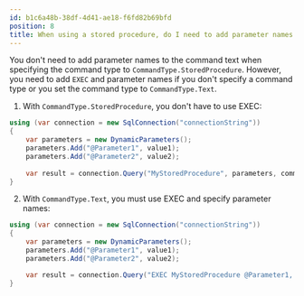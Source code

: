 ```yaml
---
id: b1c6a48b-38df-4d41-ae18-f6fd82b69bfd
position: 8
title: When using a stored procedure, do I need to add parameter names to the command text in Dapper?
---
```


You don't need to add parameter names to the command text when specifying the command type to `CommandType.StoredProcedure`. However, you need to add `EXEC` and parameter names if you don't specify a command type or you set the command type to `CommandType.Text`.

1. With `CommandType.StoredProcedure`, you don't have to use EXEC:

```csharp
using (var connection = new SqlConnection("connectionString"))
{
    var parameters = new DynamicParameters();
    parameters.Add("@Parameter1", value1);
    parameters.Add("@Parameter2", value2);
	
    var result = connection.Query("MyStoredProcedure", parameters, commandType: CommandType.StoredProcedure).ToList();
}
```

2. With `CommandType.Text`, you must use EXEC and specify parameter names:

```csharp
using (var connection = new SqlConnection("connectionString"))
{
    var parameters = new DynamicParameters();
    parameters.Add("@Parameter1", value1);
    parameters.Add("@Parameter2", value2);

    var result = connection.Query("EXEC MyStoredProcedure @Parameter1, @Parameter2", parameters, commandType: CommandType.Text).ToList();
}
```